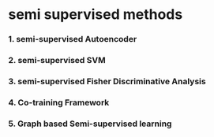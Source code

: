 # semi supervised methods

### 1. semi-supervised Autoencoder

### 2. semi-supervised SVM

### 3. semi-supervised Fisher Discriminative Analysis

### 4. Co-training Framework

### 5. Graph based Semi-supervised learning

